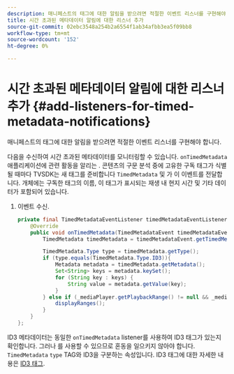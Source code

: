 ```yaml
---
description: 매니페스트의 태그에 대한 알림을 받으려면 적절한 이벤트 리스너를 구현해야 합니다.
title: 시간 초과된 메타데이터 알림에 대한 리스너 추가
source-git-commit: 02ebc3548a254b2a6554f1ab34afbb3ea5f09bb8
workflow-type: tm+mt
source-wordcount: '152'
ht-degree: 0%

---
```


# 시간 초과된 메타데이터 알림에 대한 리스너 추가 {#add-listeners-for-timed-metadata-notifications}

매니페스트의 태그에 대한 알림을 받으려면 적절한 이벤트 리스너를 구현해야 합니다.

다음을 수신하여 시간 초과된 메타데이터를 모니터링할 수 있습니다. `onTimedMetadata`애플리케이션에 관련 활동을 알리는 . 콘텐츠의 구문 분석 중에 고유한 구독 태그가 식별될 때마다 TVSDK는 새 태그를 준비합니다 `TimedMetadata` 및 가 이 이벤트를 전달합니다. 개체에는 구독한 태그의 이름, 이 태그가 표시되는 재생 내 현지 시간 및 기타 데이터가 포함되어 있습니다.

1. 이벤트 수신.

   ```java
   private final TimedMetadataEventListener timedMetadataEventListener = new TimedMetadataEventListener() { 
       @Override 
       public void onTimedMetadata(TimedMetadataEvent timedMetadataEvent) { 
           TimedMetadata timedMetadata = timedMetadataEvent.getTimedMetadata(); 
   
           TimedMetadata.Type type = timedMetadata.getType(); 
           if (type.equals(TimedMetadata.Type.ID3)){ 
               Metadata metadata = timedMetadata.getMetadata(); 
               Set<String> keys = metadata.keySet(); 
               for (String key : keys) { 
                   String value = metadata.getValue(key); 
               } 
           } else if (_mediaPlayer.getPlaybackRange() != null && _mediaPlayer.getPlaybackRange().getDuration() > 0) { 
               displayRanges(); 
           } 
       } 
   }; 
   ```

ID3 메타데이터는 동일한 `onTimedMetadata` listener를 사용하여 ID3 태그가 있는지 확인합니다. 그러나 를 사용할 수 있으므로 혼동을 일으키지 않아야 합니다. `TimedMetadata` `type` TAG와 ID3을 구분하는 속성입니다. ID3 태그에 대한 자세한 내용은  [ID3 태그](../../content-playback-options/t-psdk-android-2.7-id3-metadata-retrieve.md).
